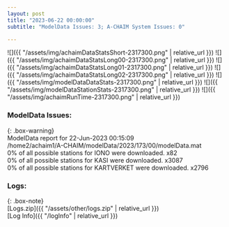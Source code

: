 ```yaml
---
layout: post
title: "2023-06-22 00:00:00"
subtitle: "ModelData Issues: 3; A-CHAIM System Issues: 0"

---
```


![]({{ "/assets/img/achaimDataStatsShort-2317300.png" | relative_url }})
![]({{ "/assets/img/achaimDataStatsLong00-2317300.png" | relative_url }})
![]({{ "/assets/img/achaimDataStatsLong01-2317300.png" | relative_url }})
![]({{ "/assets/img/achaimDataStatsLong02-2317300.png" | relative_url }})
![]({{ "/assets/img/modelDataDataStats-2317300.png" | relative_url }})
![]({{ "/assets/img/modelDataStationStats-2317300.png" | relative_url }})
![]({{ "/assets/img/achaimRunTime-2317300.png" | relative_url }})


### ModelData Issues:  
  
{: .box-warning}  
 ModelData report for 22-Jun-2023 00:15:09   
 /home2/achaim1/A-CHAIM/modelData/2023/173/00/modelData.mat   
 0% of all possible stations for IONO were downloaded. x82   
 0% of all possible stations for KASI were downloaded. x3087   
 0% of all possible stations for KARTVERKET were downloaded. x2796   
  


### Logs:  
  
{: .box-note}  
[Logs.zip]({{ "/assets/other/logs.zip" | relative_url }})  
[Log Info]({{ "/logInfo" | relative_url }})  
